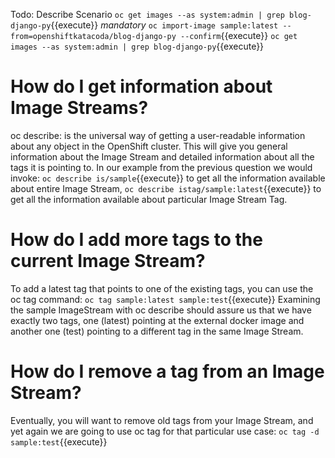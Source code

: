Todo: Describe Scenario
`oc get images --as system:admin | grep blog-django-py`{{execute}}
*mandatory*
`oc import-image sample:latest --from=openshiftkatacoda/blog-django-py --confirm`{{execute}}
`oc get images --as system:admin | grep blog-django-py`{{execute}}

# How do I get information about Image Streams?
oc describe: is the universal way of getting a user-readable information about any object in the OpenShift cluster. This will give you general information about the Image Stream and detailed information about all the tags it is pointing to. In our example from the previous question we would invoke:
`oc describe is/sample`{{execute}}
to get all the information available about entire Image Stream,
`oc describe istag/sample:latest`{{execute}}
to get all the information available about particular Image Stream Tag.

# How do I add more tags to the current Image Stream?
To add a latest tag that points to one of the existing tags, you can use the oc tag command:
`oc tag sample:latest sample:test`{{execute}}
Examining the sample ImageStream with oc describe should assure us that we have exactly two tags, one (latest) pointing at the external docker image and another one (test) pointing to a different tag in the same Image Stream.

# How do I remove a tag from an Image Stream?
Eventually, you will want to remove old tags from your Image Stream, and yet again we are going to use oc tag for that particular use case:
`oc tag -d sample:test`{{execute}}